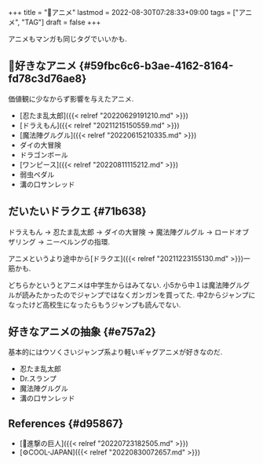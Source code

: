 +++
title = "🔖アニメ"
lastmod = 2022-08-30T07:28:33+09:00
tags = ["アニメ", "TAG"]
draft = false
+++

アニメもマンガも同じタグでいいかも.


## 🦊好きなアニメ {#59fbc6c6-b3ae-4162-8164-fd78c3d76ae8}

価値観に少なからず影響を与えたアニメ.

-   [忍たま乱太郎]({{< relref "20220629191210.md" >}})
-   [ドラえもん]({{< relref "20211215150559.md" >}})
-   [魔法陣グルグル]({{< relref "20220615210335.md" >}})
-   ダイの大冒険
-   ドラゴンボール
-   [ワンピース]({{< relref "20220811115212.md" >}})
-   弱虫ペダル
-   溝の口サンレッド


## だいたいドラクエ {#71b638}

ドラえもん -> 忍たま乱太郎 -> ダイの大冒険 -> 魔法陣グルグル -> ロードオブザリング -> ニーベルングの指環.

アニメというより途中から[ドラクエ]({{< relref "20211223155130.md" >}})一筋かも.

どちらかというとアニメは中学生からはみてない. 小5から中１は魔法陣グルグルが読みたかったのでジャンプではなくガンガンを買ってた. 中2からジャンプになったけど高校生になったらもうジャンプも読んでない.


## 好きなアニメの抽象 {#e757a2}

基本的にはウソくさいジャンプ系より軽いギャグアニメが好きなのだ.

-   忍たま乱太郎
-   Dr.スランプ
-   魔法陣グルグル
-   溝の口サンレッド


## References {#d95867}

-   [📝進撃の巨人]({{< relref "20220723182505.md" >}})
-   [⚙COOL-JAPAN]({{< relref "20220830072657.md" >}})
